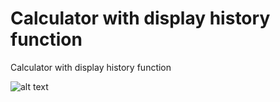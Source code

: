 # Calculator with display history function
Calculator with display history function

![alt text](https://github.com/SameeraWijesooriya/Calculator-with-display-history-function/img.png)

